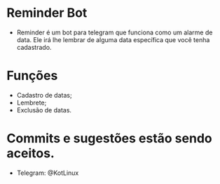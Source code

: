 # Reminder Bot

- Reminder é um bot para telegram que funciona como um alarme de data. Ele irá lhe lembrar de alguma data específica que você tenha cadastrado.

# Funções

- Cadastro de datas;
- Lembrete;
- Exclusão de datas.

# Commits e sugestões estão sendo aceitos.

- Telegram: @KotLinux
